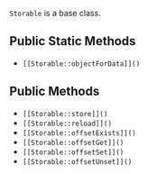 `Storable` is a base class.

## Public Static Methods

* `[[Storable::objectForData]]()`

## Public Methods

* `[[Storable::store]]()`
* `[[Storable::reload]]()`
* `[[Storable::offsetExists]]()`
* `[[Storable::offsetGet]]()`
* `[[Storable::offsetSet]]()`
* `[[Storable::offsetUnset]]()`

